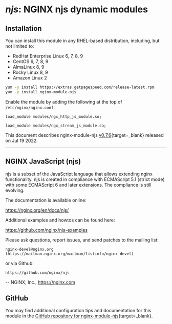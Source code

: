 # *njs*: NGINX njs dynamic modules


## Installation

You can install this module in any RHEL-based distribution, including, but not limited to:

* RedHat Enterprise Linux 6, 7, 8, 9
* CentOS 6, 7, 8, 9
* AlmaLinux 8, 9
* Rocky Linux 8, 9
* Amazon Linux 2

```bash
yum -y install https://extras.getpagespeed.com/release-latest.rpm
yum -y install nginx-module-njs
```

Enable the module by adding the following at the top of `/etc/nginx/nginx.conf`:

```nginx
load_module modules/ngx_http_js_module.so;
```
```nginx
load_module modules/ngx_stream_js_module.so;
```


This document describes nginx-module-njs [v0.7.6](https://github.com/nginx/njs/releases/tag/0.7.6){target=_blank} 
released on Jul 19 2022.

<hr />

## NGINX JavaScript (njs)

njs is a subset of the JavaScript language that allows extending nginx
functionality. njs is created in compliance with ECMAScript 5.1 (strict mode)
with some ECMAScript 6 and later extensions. The compliance is still evolving.

The documentation is available online:

  https://nginx.org/en/docs/njs/

Additional examples and howtos can be found here:

  https://github.com/nginx/njs-examples

Please ask questions, report issues, and send patches to the mailing list:

    nginx-devel@nginx.org (https://mailman.nginx.org/mailman/listinfo/nginx-devel)

or via Github:

    https://github.com/nginx/njs

--
NGINX, Inc., https://nginx.com

## GitHub

You may find additional configuration tips and documentation for this module in the [GitHub 
repository for 
nginx-module-njs](https://github.com/nginx/njs){target=_blank}.